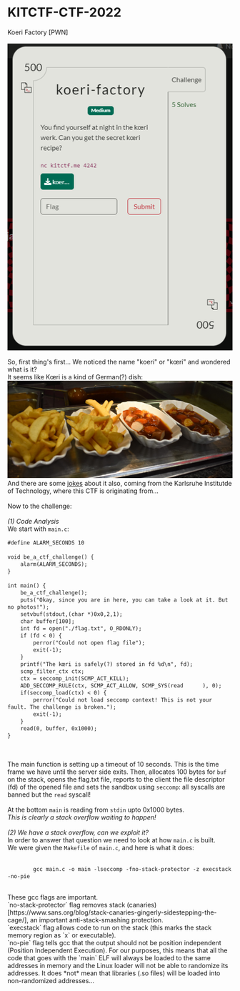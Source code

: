 # KITCTF-CTF-2022
Koeri Factory [PWN]<br><br>
![](https://github.com/nimrods8/KITCTF-CTF-2022/blob/main/koeri1.png?raw=true)

So, first thing's first... We noticed the name "koeri" or "kœri" and wondered what is it?<br>
It seems like Kœri is a kind of German(?) dish:
![](https://github.com/nimrods8/KITCTF-CTF-2022/blob/main/5053_koeriwerk_galerie3.jpg)
And there are some [jokes](https://www.urbandictionary.com/define.php?term=%5Bk%C5%93ri%5D) about it also, coming from the Karlsruhe Institutde of Technology, where this CTF is originating from...
<br><br>
Now to the challenge:<br><br>
*(1) Code Analysis*<br>
We start with `main.c`:

```
#define ALARM_SECONDS 10

void be_a_ctf_challenge() {
    alarm(ALARM_SECONDS);
}

int main() {
    be_a_ctf_challenge();
    puts("Okay, since you are in here, you can take a look at it. But no photos!");
    setvbuf(stdout,(char *)0x0,2,1);
    char buffer[100];
    int fd = open("./flag.txt", O_RDONLY);
    if (fd < 0) {
        perror("Could not open flag file");
        exit(-1);
    }
    printf("The kœri is safely(?) stored in fd %d\n", fd);
    scmp_filter_ctx ctx;
    ctx = seccomp_init(SCMP_ACT_KILL);
    ADD_SECCOMP_RULE(ctx, SCMP_ACT_ALLOW, SCMP_SYS(read      ), 0);
    if(seccomp_load(ctx) < 0) {
        perror("Could not load seccomp context! This is not your fault. The challenge is broken.");
        exit(-1);
    }
    read(0, buffer, 0x1000);
}
```
<br><br>
The main function is setting up a timeout of 10 seconds. This is the time frame we have until the server side exits.
Then, allocates 100 bytes for `buf` on the stack, opens the flag.txt file, reports to the client the file descriptor (fd) of the opened file and sets the sandbox using `seccomp`: all syscalls are banned but the `read` syscall!<br><br>
At the bottom `main` is reading from `stdin` upto 0x1000 bytes. 
<br>
*This is clearly a stack overflow waiting to happen!*
<br> 
<br>
*(2) We have a stack overflow, can we exploit it?*
<br>
In order to answer that question we need to look at how `main.c` is built.
<br>
We were given the `Makefile` of `main.c`, and here is what it does:
<br><br>
```
        gcc main.c -o main -lseccomp -fno-stack-protector -z execstack -no-pie
```
<br>
These gcc flags are important. <br>
`no-stack-protector` flag removes stack (canaries)[https://www.sans.org/blog/stack-canaries-gingerly-sidestepping-the-cage/], an important anti-stack-smashing protection. 
<br>
`execstack` flag allows code to run on the stack (this marks the stack memory region as `x` or executable).
<br>
`no-pie` flag tells gcc that the output should not be position independent (Position Independent Execution). For our purposes, this means that all the code that goes with the `main` ELF will always be loaded to the same addresses in memory and the Linux loader will not be able to randomize its addresses. It does *not* mean that libraries (.so files) will be loaded into non-randomized addresses...
<br>


